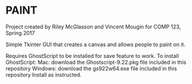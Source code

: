
#             PAINT               #

Project created by Riley McGlasson and Vincent Mougin for COMP 123, Spring 2017

Simple Tkinter GUI that creates a canvas and allows people to paint on it.

Requires GhostScript to be installed for save feature to work.
  To install GhostScript:
    Mac: download the Ghostscript-9.22.pkg file included in this repository
    Windows: download the gs922w64.exe file included in this repository
    Install as instructed.
